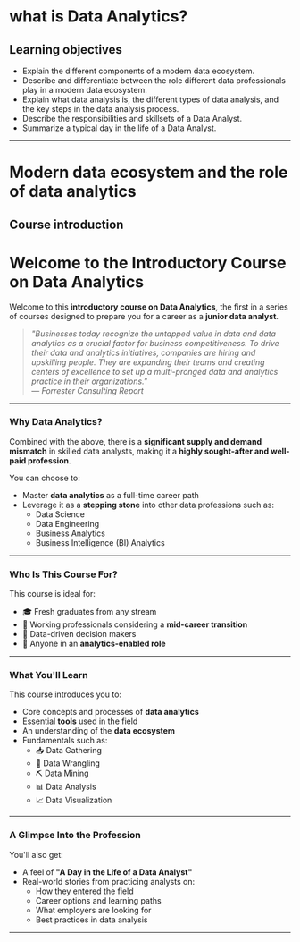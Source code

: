 # what is Data Analytics?
## Learning objectives
- Explain the different components of a modern data ecosystem.
- Describe and differentiate between the role different data professionals play in a modern data ecosystem.
- Explain what data analysis is, the different types of data analysis, and the key steps in the data analysis process.
- Describe the responsibilities and skillsets of a Data Analyst.
- Summarize a typical day in the life of a Data Analyst.
---
# Modern data ecosystem and the role of data analytics
## Course introduction
# Welcome to the Introductory Course on Data Analytics

Welcome to this **introductory course on Data Analytics**, the first in a series of courses designed to prepare you for a career as a **junior data analyst**.

> *"Businesses today recognize the untapped value in data and data analytics as a crucial factor for business competitiveness. To drive their data and analytics initiatives, companies are hiring and upskilling people. They are expanding their teams and creating centers of excellence to set up a multi-pronged data and analytics practice in their organizations."*  
> — *Forrester Consulting Report*

---

### Why Data Analytics?

Combined with the above, there is a **significant supply and demand mismatch** in skilled data analysts, making it a **highly sought-after and well-paid profession**.

You can choose to:
- Master **data analytics** as a full-time career path  
- Leverage it as a **stepping stone** into other data professions such as:
  - Data Science  
  - Data Engineering  
  - Business Analytics  
  - Business Intelligence (BI) Analytics  

---

### Who Is This Course For?

This course is ideal for:
- 🎓 Fresh graduates from any stream  
- 💼 Working professionals considering a **mid-career transition**  
- 🧠 Data-driven decision makers  
- 🧩 Anyone in an **analytics-enabled role**

---

### What You'll Learn

This course introduces you to:
- Core concepts and processes of **data analytics**
- Essential **tools** used in the field
- An understanding of the **data ecosystem**
- Fundamentals such as:
  - 📥 Data Gathering  
  - 🧹 Data Wrangling  
  - ⛏️ Data Mining  
  - 📊 Data Analysis  
  - 📈 Data Visualization

---

### A Glimpse Into the Profession

You'll also get:
- A feel of **"A Day in the Life of a Data Analyst"**
- Real-world stories from practicing analysts on:
  - How they entered the field  
  - Career options and learning paths  
  - What employers are looking for  
  - Best practices in data analysis

---
